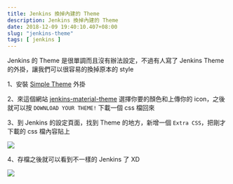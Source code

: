 ```yaml
---
title: Jenkins 換掉內建的 Theme
description: Jenkins 換掉內建的 Theme
date: 2018-12-09 19:40:10.407+08:00
slug: "jenkins-theme"
tags: [ jenkins ]
---
```


Jenkins 的 Theme 是很單調而且沒有辦法設定，不過有人寫了 Jenkins Theme 的外掛，讓我們可以很容易的換掉原本的 style

1、安裝 [Simple Theme](https://plugins.jenkins.io/simple-theme-plugin) 外掛

2、來這個網站 [jenkins-material-theme](http://afonsof.com/jenkins-material-theme/) 選擇你要的顏色和上傳你的 icon，之後就可以按 `DOWNLOAD YOUR THEME!` 下載一個 css 檔回來

3、到 Jenkins 的設定頁面，找到 Theme 的地方，新增一個 `Extra CSS`，把剛才下載的 css 檔內容貼上

![](/images/404.webp)

4、存檔之後就可以看到不一樣的 Jenkins 了 XD

![](/images/404.webp)
